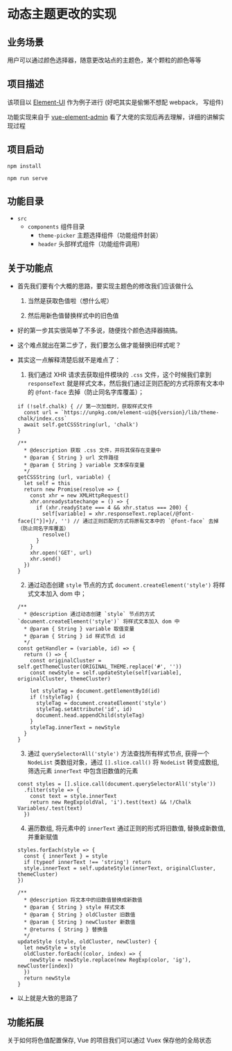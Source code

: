 # 动态主题更改的实现

## 业务场景

用户可以通过颜色选择器，随意更改站点的主题色，某个颗粒的颜色等等

## 项目描述

该项目以 [Element-UI](https://element.eleme.cn/#/zh-CN) 作为例子进行 (好吧其实是偷懒不想配 webpack， 写组件)

功能实现来自于 [vue-element-admin](https://github.com/PanJiaChen/vue-element-admin) 看了大佬的实现后再去理解，详细的讲解实现过程

## 项目启动

```
npm install

npm run serve
```

## 功能目录

- `src`
  - `components` 组件目录
    - `theme-picker` 主题选择组件（功能组件封装）
    - `header` 头部样式组件（功能组件调用）

## 关于功能点

- 首先我们要有个大概的思路，要实现主题色的修改我们应该做什么

  1. 当然是获取色值啦（想什么呢）

  2. 然后用新色值替换样式中的旧色值

- 好的第一步其实很简单了不多说，随便找个颜色选择器搞搞。

- 这个难点就出在第二步了，我们要怎么做才能替换旧样式呢？

- 其实这一点解释清楚后就不是难点了：
  1. 我们通过 XHR 请求去获取组件模块的 `.css` 文件，这个时候我们拿到 `responseText` 就是样式文本，然后我们通过正则匹配的方式将原有文本中的 `@font-face` 去掉（防止同名字库覆盖）；

  ```
  if (!self.chalk) { // 第一次加载时，获取样式文件
    const url = `https://unpkg.com/element-ui@${version}/lib/theme-chalk/index.css`
    await self.getCSSString(url, 'chalk')
  }
  
  /**
    * @description 获取 .css 文件，并将其保存在变量中
    * @param { String } url 文件路径
    * @param { String } variable 文本保存变量
    */
  getCSSString (url, variable) {
    let self = this
    return new Promise(resolve => {
      const xhr = new XMLHttpRequest()
      xhr.onreadystatechange = () => {
        if (xhr.readyState === 4 && xhr.status === 200) {
          self[variable] = xhr.responseText.replace(/@font-face{[^}]+}/, '') // 通过正则匹配的方式将原有文本中的 `@font-face` 去掉（防止同名字库覆盖）
          resolve()
        }
      }
      xhr.open('GET', url)
      xhr.send()
    })
  }
  ```

  2. 通过动态创建 `style` 节点的方式 `document.createElement('style')` 将样式文本加入 dom 中；

  ```
  /**
    * @description 通过动态创建 `style` 节点的方式 `document.createElement('style')` 将样式文本加入 dom 中
    * @param { String } variable 取值变量
    * @param { String } id 样式节点 id
    */
  const getHandler = (variable, id) => {
    return () => {
      const originalCluster = self.getThemeCluster(ORIGINAL_THEME.replace('#', ''))
      const newStyle = self.updateStyle(self[variable], originalCluster, themeCluster)

      let styleTag = document.getElementById(id)
      if (!styleTag) {
        styleTag = document.createElement('style')
        styleTag.setAttribute('id', id)
        document.head.appendChild(styleTag)
      }
      styleTag.innerText = newStyle
    }
  }
  ```

  3. 通过 `querySelectorAll('style')` 方法查找所有样式节点, 获得一个 `NodeList` 类数组对象，通过 `[].slice.call()` 将 `NodeList` 转变成数组, 筛选元素 `innerText` 中包含旧数值的元素
  
  ```
  const styles = [].slice.call(document.querySelectorAll('style'))
    .filter(style => {
      const text = style.innerText
      return new RegExp(oldVal, 'i').test(text) && !/Chalk Variables/.test(text)
    })
  ```

  4. 遍历数组, 将元素中的 `innerText` 通过正则的形式将旧数值, 替换成新数值, 并重新赋值
  
  ```
  styles.forEach(style => {
    const { innerText } = style
    if (typeof innerText !== 'string') return
    style.innerText = self.updateStyle(innerText, originalCluster, themeCluster)
  })

  /**
    * @description 将文本中的旧数值替换成新数值
    * @param { String } style 样式文本
    * @param { String } oldCluster 旧数值
    * @param { String } newCluster 新数值
    * @returns { String } 替换值
    */
  updateStyle (style, oldCluster, newCluster) {
    let newStyle = style
    oldCluster.forEach((color, index) => {
      newStyle = newStyle.replace(new RegExp(color, 'ig'), newCluster[index])
    })
    return newStyle
  }
  ```
- 以上就是大致的思路了

## 功能拓展

关于如何将色值配置保存, Vue 的项目我们可以通过 Vuex 保存他的全局状态
